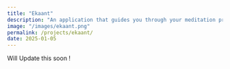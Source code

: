 ```yaml
---
title: "Ekaant"
description: "An application that guides you through your meditation practise. Ekaant offers individuals a platform to monitor their regular meditation progress. With the option to play soothing music in the background, it aids in developing a comfortable frame of mind for meditation. The app was created using the Flutter framework, which is accessible to Android and iOS users."
image: "/images/ekaant.png"
permalink: /projects/ekaant/
date: 2025-01-05
---
```


Will Update this soon !